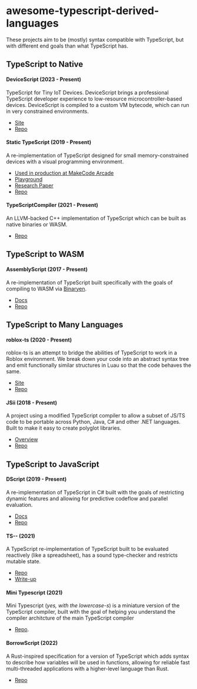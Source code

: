 # awesome-typescript-derived-languages

These projects aim to be (mostly) syntax compatible with TypeScript, but with different end goals than what TypeScript has. 

## TypeScript to Native

#### DeviceScript (2023 - Present)

TypeScript for Tiny IoT Devices. DeviceScript brings a professional TypeScript developer experience to low-resource microcontroller-based devices. DeviceScript is compiled to a custom VM bytecode, which can run in very constrained environments.

- [Site](https://microsoft.github.io/devicescript/)
- [Repo](https://github.com/microsoft/devicescript/)

#### Static TypeScript (2019 - Present)

A re-implementation of TypeScript designed for small memory-constrained devices with a visual programming environment.

- [Used in production at MakeCode Arcade](https://arcade.makecode.com)
- [Playground](https://makecode.com/playground#functions)
- [Research Paper](https://www.microsoft.com/en-us/research/publication/static-typescript/)
- [Repo](https://github.com/microsoft/pxt/tree/master/pxtcompiler)

#### TypeScriptCompiler (2021 - Present)

An LLVM-backed C++ implementation of TypeScript which can be built as native binaries or WASM.

- [Repo](https://github.com/ASDAlexander77/TypeScriptCompiler)

## TypeScript to WASM

#### AssemblyScript (2017 - Present)

A re-implementation of TypeScript built specifically with the goals of compiling to WASM via [Binaryen](https://github.com/WebAssembly/binaryen).

- [Docs](https://www.assemblyscript.org)
- [Repo](https://github.com/AssemblyScript)

## TypeScript to Many Languages

#### roblox-ts (2020 - Present)

roblox-ts is an attempt to bridge the abilities of TypeScript to work in a Roblox environment. We break down your code into an abstract syntax tree and emit functionally similar structures in Luau so that the code behaves the same.

- [Site](https://roblox-ts.com/)
- [Repo](https://github.com/roblox-ts/roblox-ts)


#### JSii (2018 - Present)

A project using a modified TypeScript compiler to allow a subset of JS/TS code to be portable across Python, Java, C# and other .NET languages. Built to make it easy to create polyglot libraries.

- [Overview](https://aws.amazon.com/blogs/opensource/how-the-jsii-open-source-framework-meets-developers-where-they-are/)
- [Repo](https://github.com/aws/jsii/tree/main/packages/jsii)

## TypeScript to JavaScript

#### DScript (2019 - Present)

A re-implementation of TypeScript in C# built with the goals of restricting dynamic features and allowing for predictive codeflow and parallel evaluation. 

- [Docs](https://github.com/microsoft/BuildXL/blob/master/Documentation/Wiki/DScript/Introduction.md#DScript-guiding-principles)
- [Repo](https://github.com/microsoft/BuildXL/tree/master/Public/Src/FrontEnd/TypeScript.Net/TypeScript.Net)

#### TS-- (2021)

A TypeScript re-implementation of TypeScript built to be evaluated reactively (like a spreadsheet), has a sound type-checker and restricts mutable state.

- [Repo](https://github.com/jaked/programmable-matter#language)
- [Write-up](https://jaked.org/blog/2021-09-07-Reconstructing-TypeScript-part-0)

#### Mini Typescript (2021)

Mini Typescript (_yes, with the lowercase-s_) is a miniature version of the TypeScript compiler, built with the goal of helping you understand the compiler architcture of the main TypeScript compiler

- [Repo](https://github.com/sandersn/mini-typescript).


#### BorrowScript (2022)

A Rust-inspired specification for a version of TypeScript which adds syntax to describe how variables will be used in functions, allowing for reliable fast multi-threaded applications with a higher-level language than Rust.

- [Repo](https://github.com/alshdavid/BorrowScript)
